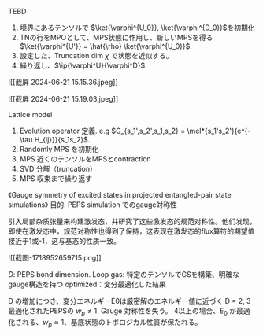 
TEBD

1. 境界にあるテンソルで $\ket{\varphi^{U_0}}, \ket{\varphi^{D_0}}$を初期化
2. TNの行をMPOとして、MPS状態に作用し、新しいMPSを得る $\ket{\varphi^{U'}} = \hat{\rho} \ket{\varphi^{U_0}}$.
3. 設定した、Truncation dim $\chi$ で状態を近似する。
4. 繰り返し、$\ip{\varphi^U}{\varphi^D}$.

![[截屏 2024-06-21 15.15.36.jpeg]]

![[截屏 2024-06-21 15.19.03.jpeg]]

Lattice model
1. Evolution operator 定義. e.g $G_{s_1',s_2',s_1,s_2} = \mel*{s_1's_2'}{e^{-\tau H_{ij}}}{s_1s_2}$.
1. Randomly MPS を初期化
2. MPS 近くのテンソルをMPSとcontraction
3. SVD 分解（truncation）
4. MPS 収束まで繰り返す

《Gauge symmetry of excited states in projected entangled-pair state simulations》
目的: PEPS simulation でのgauge対称性

引入局部杂质张量来构建激发态，并研究了这些激发态的规范对称性。他们发现，即使在激发态中，规范对称性也得到了保持，这表现在激发态的flux算符的期望值接近于1或-1，这与基态的性质一致。

![[截图-1718952659715.png]]

$D$: PEPS bond dimension.
Loop gas: 特定のテンソルでGSを構築、明確なgauge構造を持つ
optimized：変分最適化した結果

 D の増加につき、変分エネルギーE0は厳密解のエネルギー値に近づく
 D = 2, 3最適化されたPEPSの $w_p \neq 1$. Gauge 対称性を失う。
4以上の場合、$E_0$ が最適化される、$w_p \approx 1$、基底状態のトポロジカル性質が保たれる。